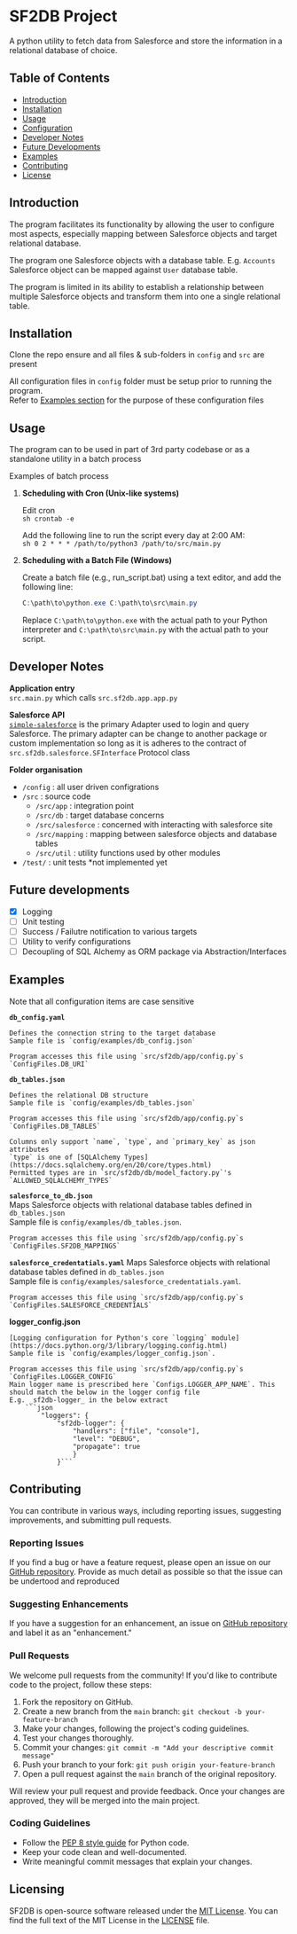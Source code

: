 # SF2DB Project

A python utility to fetch data from Salesforce and store the information in a relational database of choice.

## Table of Contents

- [Introduction](#introduction)
- [Installation](#installation)
- [Usage](#usage)
- [Configuration](#configuration)
- [Developer Notes](#dev-notes)
- [Future Developments](#future-dev)
- [Examples](#examples)
- [Contributing](#contributing)
- [License](#license)

## Introduction

The program facilitates its functionality by allowing the user to configure most aspects, especially mapping between Salesforce objects and target relational database.  

The program one Salesforce objects with a database table. E.g. `Accounts` Salesforce object can be mapped against `User` database table. 

The program is limited in its ability to establish a relationship between multiple Salesforce objects and transform them into one a single relational table.  
## Installation  

Clone the repo ensure and all files & sub-folders in `config` and `src` are present  

All configuration files in `config` folder must be setup prior to running the program.  
Refer to [Examples section](#examples) for the purpose of these configuration files

## Usage
The program can to be used in part of 3rd party codebase or as a standalone utility in a batch process  

Examples of batch process  

1. **Scheduling with Cron (Unix-like systems)**  

    Edit cron  
        ```sh
        crontab -e
        ```  

    Add the following line to run the script every day at 2:00 AM:  
        ```sh
        0 2 * * * /path/to/python3 /path/to/src/main.py
        ```  

2. **Scheduling with a Batch File (Windows)**  

    Create a batch file (e.g., run_script.bat) using a text editor, and add the following line:  

    ```powershell 
    C:\path\to\python.exe C:\path\to\src\main.py
    ```  

    Replace `C:\path\to\python.exe` with the actual path to your Python interpreter and `C:\path\to\src\main.py` with the actual path to your script.  

## Developer Notes  

__Application entry__  
`src.main.py` which calls `src.sf2db.app.app.py`  

__Salesforce API__  
[`simple-salesforce`](https://pypi.org/project/simple-salesforce/) is the primary Adapter used to login and query Salesforce.
The primary adapter can be change to another package or custom implementation so long as it is adheres to the contract of `src.sf2db.salesforce.SFInterface` Protocol class  

__Folder organisation__  
- `/config` : all user driven configrations  
- `/src` : source code  
    - `/src/app` : integration point
    - `/src/db` : target database concerns
    - `/src/salesforce` : concerned with interacting with salesforce site
    - `/src/mapping` : mapping between salesforce objects and database tables
    - `/src/util` : utility functions used by other modules
- `/test/` : unit tests *not implemented yet  
## Future developments

- [x] Logging 
- [ ] Unit testing
- [ ] Success / Failutre notification to various targets
- [ ] Utility to verify configurations
- [ ] Decoupling of SQL Alchemy as ORM package via Abstraction/Interfaces

## Examples

Note that all configuration items are case sensitive  

__`db_config.yaml`__

    Defines the connection string to the target database  
    Sample file is `config/examples/db_config.json`  

    Program accesses this file using `src/sf2db/app/config.py`s `ConfigFiles.DB_URI`  

__`db_tables.json`__  

    Defines the relational DB structure  
    Sample file is `config/examples/db_tables.json`  

    Program accesses this file using `src/sf2db/app/config.py`s `ConfigFiles.DB_TABLES`  
 
    Columns only support `name`, `type`, and `primary_key` as json attributes  
    `type` is one of [SQLAlchemy Types](https://docs.sqlalchemy.org/en/20/core/types.html)  
    Permitted types are in `src/sf2db/db/model_factory.py`'s `ALLOWED_SQLALCHEMY_TYPES`  

__`salesforce_to_db.json`__  
    Maps Salesforce objects with relational database tables defined in `db_tables.json`  
    Sample file is `config/examples/db_tables.json`.   

    Program accesses this file using `src/sf2db/app/config.py`s `ConfigFiles.SF2DB_MAPPINGS`  

__`salesforce_credentatials.yaml`__
    Maps Salesforce objects with relational database tables defined in `db_tables.json`  
    Sample file is `config/examples/salesforce_credentatials.yaml`.   

    Program accesses this file using `src/sf2db/app/config.py`s `ConfigFiles.SALESFORCE_CREDENTIALS`  

__logger_config.json__

    [Logging configuration for Python's core `logging` module](https://docs.python.org/3/library/logging.config.html)  
    Sample file is `config/examples/logger_config.json`.   

    Program accesses this file using `src/sf2db/app/config.py`s `ConfigFiles.LOGGER_CONFIG`  
    Main logger name is prescribed here `Configs.LOGGER_APP_NAME`. This should match the below in the logger config file  
    E.g. _sf2db-logger_ in the below extract
        ```json
            "loggers": {
                "sf2db-logger": {
                    "handlers": ["file", "console"],
                    "level": "DEBUG",
                    "propagate": true
                    }
                }```  


## Contributing

 You can contribute in various ways, including reporting issues, suggesting improvements, and submitting pull requests.

### Reporting Issues

If you find a bug or have a feature request, please open an issue on our [GitHub repository](https://github.com/neotechmonk/cmcs/issues). Provide as much detail as possible so that the issue can be undertood and reproduced  

### Suggesting Enhancements

If you have a suggestion for an enhancement, an issue on  [GitHub repository](https://github.com/neotechmonk/cmcs/issues) and label it as an "enhancement."  

### Pull Requests

We welcome pull requests from the community! If you'd like to contribute code to the project, follow these steps:  

1. Fork the repository on GitHub.
2. Create a new branch from the `main` branch: `git checkout -b your-feature-branch`
3. Make your changes, following the project's coding guidelines.
4. Test your changes thoroughly.
5. Commit your changes: `git commit -m "Add your descriptive commit message"`
6. Push your branch to your fork: `git push origin your-feature-branch`
7. Open a pull request against the `main` branch of the original repository.

Will review your pull request and provide feedback. Once your changes are approved, they will be merged into the main project.  

### Coding Guidelines

- Follow the [PEP 8 style guide](https://www.python.org/dev/peps/pep-0008/) for Python code.  
- Keep your code clean and well-documented.  
- Write meaningful commit messages that explain your changes.  

## Licensing

SF2DB is open-source software released under the [MIT License](https://choosealicense.com/licenses/mit/).
You can find the full text of the MIT License in the [LICENSE](LICENSE.txt) file.

